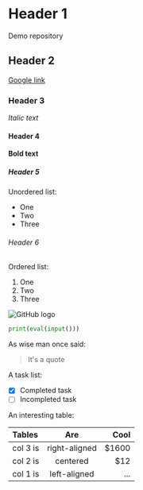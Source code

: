 # Header 1
Demo repository
## Header 2
[Google link](google.com)
### Header 3
*Italic text*
#### Header 4
**Bold text**
##### Header 5
Unordered list:
- One
- Two
- Three
###### Header 6
Ordered list:
1. One
2. Two
3. Three

![GitHub logo](https://3dnews.ru/assets/external/illustrations/2020/03/17/1006161/i75_ArticleImage_23542.jpg)


```python
print(eval(input()))
```

As wise man once said:
> It's a quote

A task list:
- [x] Completed task
- [ ] Incompleted task

An interesting table:

| Tables        | Are           | Cool  |
| :------------ |:-------------:| -----:|
| col 3 is      | right-aligned | $1600 |
| col 2 is      | centered      |   $12 |
| col 1 is      | left-aligned  |   ... |
